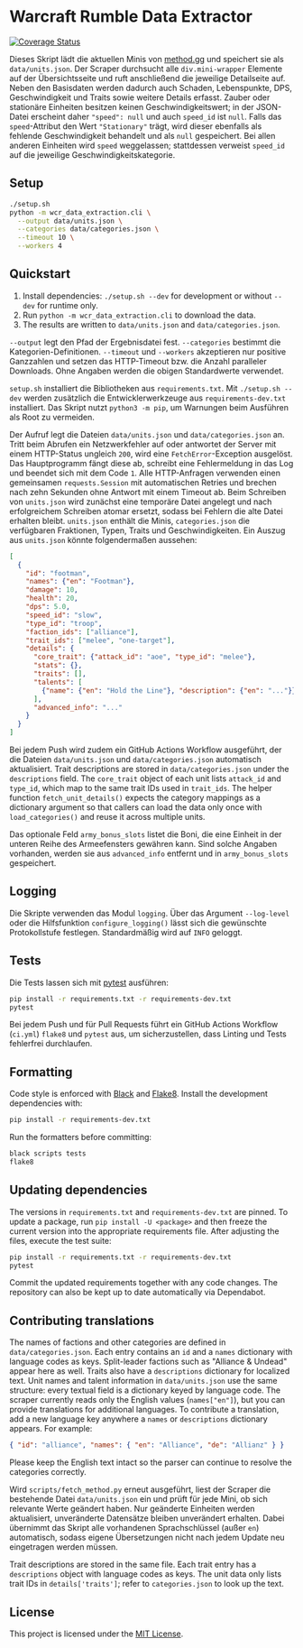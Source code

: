 # Warcraft Rumble Data Extractor
[![Coverage Status](https://img.shields.io/badge/coverage-90%25-brightgreen)](https://github.com)

Dieses Skript lädt die aktuellen Minis von [method.gg](https://www.method.gg/warcraft-rumble/minis) und speichert sie als `data/units.json`.
Der Scraper durchsucht alle `div.mini-wrapper` Elemente auf der Übersichtsseite und ruft anschließend die jeweilige Detailseite auf.
Neben den Basisdaten werden dadurch auch Schaden, Lebenspunkte, DPS, Geschwindigkeit und Traits sowie weitere Details erfasst.
Zauber oder stationäre Einheiten besitzen keinen Geschwindigkeitswert; in der JSON-Datei erscheint daher `"speed": null` und auch `speed_id` ist `null`.
Falls das `speed`-Attribut den Wert `"Stationary"` trägt, wird dieser ebenfalls als fehlende Geschwindigkeit behandelt und als `null` gespeichert.
Bei allen anderen Einheiten wird `speed` weggelassen; stattdessen verweist `speed_id` auf die jeweilige Geschwindigkeitskategorie.

## Setup

```bash
./setup.sh
python -m wcr_data_extraction.cli \
  --output data/units.json \
  --categories data/categories.json \
  --timeout 10 \
  --workers 4
```

## Quickstart

1. Install dependencies: `./setup.sh --dev` for development or without `--dev`
   for runtime only.
2. Run `python -m wcr_data_extraction.cli` to download the data.
3. The results are written to `data/units.json` and `data/categories.json`.

``--output`` legt den Pfad der Ergebnisdatei fest. ``--categories`` bestimmt die
Kategorien-Definitionen. ``--timeout`` und ``--workers`` akzeptieren nur
positive Ganzzahlen und setzen das HTTP-Timeout bzw. die Anzahl paralleler
Downloads. Ohne Angaben werden die obigen Standardwerte verwendet.

`setup.sh` installiert die Bibliotheken aus `requirements.txt`. Mit
`./setup.sh --dev` werden zusätzlich die Entwicklerwerkzeuge aus
`requirements-dev.txt` installiert. Das Skript nutzt `python3 -m pip`, um
Warnungen beim Ausführen als Root zu vermeiden.

Der Aufruf legt die Dateien `data/units.json` und `data/categories.json` an.
Tritt beim Abrufen ein Netzwerkfehler auf oder antwortet der Server mit einem
HTTP-Status ungleich `200`, wird eine `FetchError`-Exception ausgelöst. Das
Hauptprogramm fängt diese ab, schreibt eine Fehlermeldung in das Log und
beendet sich mit dem Code `1`. Alle HTTP-Anfragen verwenden einen gemeinsamen
`requests.Session` mit automatischen Retries und brechen nach zehn Sekunden
ohne Antwort mit einem Timeout ab.
Beim Schreiben von `units.json` wird zunächst eine temporäre Datei angelegt und
nach erfolgreichem Schreiben atomar ersetzt, sodass bei Fehlern die alte Datei
erhalten bleibt.
`units.json` enthält die Minis, `categories.json` die verfügbaren Fraktionen,
Typen, Traits und Geschwindigkeiten.
Ein Auszug aus `units.json` könnte folgendermaßen aussehen:

```json
[
  {
    "id": "footman",
    "names": {"en": "Footman"},
    "damage": 10,
    "health": 20,
    "dps": 5.0,
    "speed_id": "slow",
    "type_id": "troop",
    "faction_ids": ["alliance"],
    "trait_ids": ["melee", "one-target"],
    "details": {
      "core_trait": {"attack_id": "aoe", "type_id": "melee"},
      "stats": {},
      "traits": [],
      "talents": [
        {"name": {"en": "Hold the Line"}, "description": {"en": "..."}}
      ],
      "advanced_info": "..."
    }
  }
]
```

Bei jedem Push wird zudem ein GitHub Actions Workflow ausgeführt, der die Dateien
`data/units.json` und `data/categories.json` automatisch aktualisiert.
Trait descriptions are stored in `data/categories.json` under the `descriptions` field.
The `core_trait` object of each unit lists `attack_id` and `type_id`,
which map to the same trait IDs used in `trait_ids`.
The helper function `fetch_unit_details()` expects the category mappings as a
dictionary argument so that callers can load the data only once with
`load_categories()` and reuse it across multiple units.

Das optionale Feld `army_bonus_slots` listet die Boni, die eine Einheit in der
unteren Reihe des Armeefensters gewähren kann. Sind solche Angaben vorhanden,
werden sie aus `advanced_info` entfernt und in `army_bonus_slots` gespeichert.


## Logging

Die Skripte verwenden das Modul `logging`. Über das Argument `--log-level` oder
die Hilfsfunktion `configure_logging()` lässt sich die gewünschte
Protokollstufe festlegen. Standardmäßig wird auf `INFO` geloggt.

## Tests

Die Tests lassen sich mit [pytest](https://pytest.org) ausführen:

```bash
pip install -r requirements.txt -r requirements-dev.txt
pytest
```

Bei jedem Push und für Pull Requests führt ein GitHub Actions Workflow
(`ci.yml`) `flake8` und `pytest` aus, um sicherzustellen, dass Linting und
Tests fehlerfrei durchlaufen.

## Formatting

Code style is enforced with [Black](https://black.readthedocs.io/) and
[Flake8](https://flake8.pycqa.org/). Install the development dependencies
with:

```bash
pip install -r requirements-dev.txt
```

Run the formatters before committing:

```bash
black scripts tests
flake8
```

## Updating dependencies

The versions in `requirements.txt` and `requirements-dev.txt` are pinned.
To update a package, run `pip install -U <package>` and then freeze the
current version into the appropriate requirements file.  After adjusting the
files, execute the test suite:

```bash
pip install -r requirements.txt -r requirements-dev.txt
pytest
```

Commit the updated requirements together with any code changes.
The repository can also be kept up to date automatically via Dependabot.

## Contributing translations

The names of factions and other categories are defined in
`data/categories.json`. Each entry contains an `id` and a `names`
dictionary with language codes as keys. Split-leader factions such as
"Alliance & Undead" appear here as well. Traits also have a `descriptions` dictionary for
localized text. Unit names and talent information in `data/units.json`
use the same structure: every textual field is a dictionary keyed by
language code.
The scraper currently reads only the English values (`names["en"]`), but you can
provide translations for additional languages. To contribute a translation,
add a new language key anywhere a `names` or `descriptions` dictionary appears.
For example:

```json
{ "id": "alliance", "names": { "en": "Alliance", "de": "Allianz" } }
```

Please keep the English text intact so the parser can continue to resolve the
categories correctly.

Wird `scripts/fetch_method.py` erneut ausgeführt, liest der Scraper die
bestehende Datei `data/units.json` ein und prüft für jede Mini, ob sich
relevante Werte geändert haben. Nur geänderte Einheiten werden aktualisiert,
unveränderte Datensätze bleiben unverändert erhalten. Dabei übernimmt das
Skript alle vorhandenen Sprachschlüssel (außer `en`) automatisch, sodass eigene
Übersetzungen nicht nach jedem Update neu eingetragen werden müssen.

Trait descriptions are stored in the same file.  Each trait entry has a
``descriptions`` object with language codes as keys.  The unit data only lists
trait IDs in ``details['traits']``; refer to ``categories.json`` to look up the
text.

## License

This project is licensed under the [MIT License](LICENSE).
